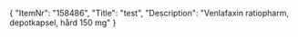 {
  "ItemNr": "158486",
  "Title": "test",
  "Description": "Venlafaxin ratiopharm, depotkapsel, hård 150 mg"
}